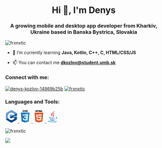 <h1 align="center">Hi 👋, I'm Denys</h1>
<h3 align="center">A growing mobile and desktop app developer from Kharkiv, Ukraine based in Banska Bystrica, Slovakia</h3>

<p align="left"> <img src="https://komarev.com/ghpvc/?username=frxnxtic&label=Profile%20views&color=0e75b6&style=flat" alt="frxnxtic" /> </p>

- 🌱 I’m currently learning **Java, Kotlin, C++, C, HTML/CSS/JS**

- 📫 You can contact me **dkozlov@student.umb.sk**

<h3 align="left">Connect with me:</h3>
<p align="left">
<a href="https://linkedin.com/in/denys-kozlov-14869b25b" target="blank"><img align="center" src="https://raw.githubusercontent.com/rahuldkjain/github-profile-readme-generator/master/src/images/icons/Social/linked-in-alt.svg" alt="denys-kozlov-14869b25b" height="30" width="40" /></a>
<a href="https://instagram.com/frxnxtic" target="blank"><img align="center" src="https://raw.githubusercontent.com/rahuldkjain/github-profile-readme-generator/master/src/images/icons/Social/instagram.svg" alt="frxnxtic" height="30" width="40" /></a>
</p>

<h3 align="left">Languages and Tools:</h3>
<p align="left"> <a href="https://www.w3schools.com/cpp/" target="_blank" rel="noreferrer"> <img src="https://raw.githubusercontent.com/devicons/devicon/master/icons/cplusplus/cplusplus-original.svg" alt="cplusplus" width="40" height="40"/> </a> <a href="https://www.w3schools.com/css/" target="_blank" rel="noreferrer"> <img src="https://raw.githubusercontent.com/devicons/devicon/master/icons/css3/css3-original-wordmark.svg" alt="css3" width="40" height="40"/> </a> <a href="https://www.w3.org/html/" target="_blank" rel="noreferrer"> <img src="https://raw.githubusercontent.com/devicons/devicon/master/icons/html5/html5-original-wordmark.svg" alt="html5" width="40" height="40"/> </a> <a href="https://www.java.com" target="_blank" rel="noreferrer"> <img src="https://raw.githubusercontent.com/devicons/devicon/master/icons/java/java-original.svg" alt="java" width="40" height="40"/> </a> </p>

<p><img align="center" src="https://github-readme-stats.vercel.app/api/top-langs?username=frxnxtic&show_icons=true&locale=en&layout=compact" alt="frxnxtic" /></p>

<p align="left"> <a href="https://www.codewars.com/users/frxnxtic" target="_blank" rel="noreferrer"><img src="https://www.codewars.com/users/frxnxtic/badges/small"/></a></p>

